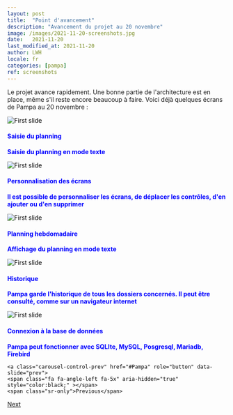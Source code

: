 ```yaml
---
layout: post
title:  "Point d'avancement"
description: "Avancement du projet au 20 novembre"
image: /images/2021-11-20-screenshots.jpg
date:   2021-11-20
last_modified_at: 2021-11-20
author: LWH
locale: fr
categories: [pampa]
ref: screenshots 
---
```

Le projet avance rapidement. Une bonne partie de l'architecture est en place, même s'il reste encore beaucoup à faire. Voici déjà quelques écrans de Pampa au 20 novembre :

<div id="Pampa" class="carousel slide" data-ride="carousel" style="color:black;">
  <div class="carousel-inner">
    <div class="carousel-item active">
      <img class="d-block w-100" src="{{ '/images/2021-11-20-pampa_01.jpg' | relative_url }}" alt="First slide">
      <div class="carousel-caption d-none d-md-block" style="color:blue;">
        <h4><b>Saisie du planning</b></h4>
        <p><b>Saisie du planning en mode texte</b></p>
      </div>
    </div>
    <div class="carousel-item">
       <img class="d-block w-100" src="{{ '/images/2021-11-20-pampa_02.jpg' | relative_url }}" alt="First slide">
      <div class="carousel-caption d-none d-md-block" style="color:blue;">
        <h4><b>Personnalisation des écrans</b></h4>
        <p><b>Il est possible de personnaliser les écrans, de déplacer les contrôles, d'en ajouter ou d'en supprimer</b></p>
      </div>    
    </div>
    <div class="carousel-item">
       <img class="d-block w-100" src="{{ '/images/2021-11-20-pampa_03.jpg' | relative_url }}" alt="First slide">
      <div class="carousel-caption d-none d-md-block" style="color:blue;">
        <h4><b>Planning hebdomadaire</b></h4>
        <p><b>Affichage du planning en mode texte</b></p>
      </div>  
    </div>
    <div class="carousel-item">
       <img class="d-block w-100" src="{{ '/images/2021-11-20-pampa_04.jpg' | relative_url }}" alt="First slide">
      <div class="carousel-caption d-none d-md-block" style="color:blue;">
        <h4><b>Historique</b></h4>
        <p><b>Pampa garde l'historique de tous les dossiers concernés. Il peut être consulté, comme sur un navigateur internet</b></p>
      </div>  
    </div> 
    <div class="carousel-item">
       <img class="d-block w-100" src="{{ '/images/2021-11-20-pampa_05.jpg' | relative_url }}" alt="First slide">
      <div class="carousel-caption d-none d-md-block" style="color:blue;">
        <h4><b>Connexion à la base de données</b></h4>
        <p><b>Pampa peut fonctionner avec SQLIte, MySQL, Posgresql, Mariadb, Firebird</b></p>
      </div>  
    </div>    
  </div>
  
    <a class="carousel-control-prev" href="#Pampa" role="button" data-slide="prev">
    <span class="fa fa-angle-left fa-5x" aria-hidden="true" style="color:black;" ></span>
    <span class="sr-only">Previous</span>
  </a>
  <a class="carousel-control-next" href="#Pampa" role="button" data-slide="next">
    <span class="fa fa-angle-right fa-5x" aria-hidden="true" style="color:black;" ></span>
    <span class="sr-only">Next</span>
  </a>
  
</div>

